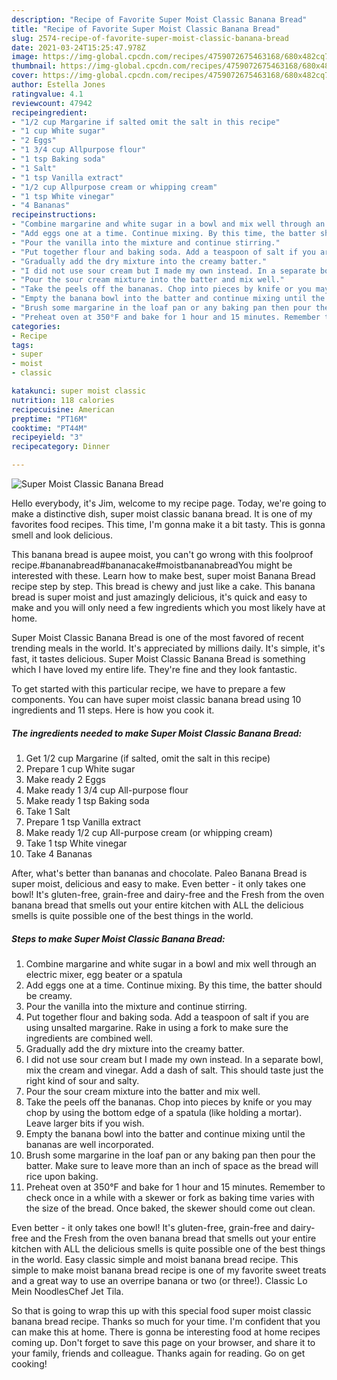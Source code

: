 ```yaml
---
description: "Recipe of Favorite Super Moist Classic Banana Bread"
title: "Recipe of Favorite Super Moist Classic Banana Bread"
slug: 2574-recipe-of-favorite-super-moist-classic-banana-bread
date: 2021-03-24T15:25:47.978Z
image: https://img-global.cpcdn.com/recipes/4759072675463168/680x482cq70/super-moist-classic-banana-bread-recipe-main-photo.jpg
thumbnail: https://img-global.cpcdn.com/recipes/4759072675463168/680x482cq70/super-moist-classic-banana-bread-recipe-main-photo.jpg
cover: https://img-global.cpcdn.com/recipes/4759072675463168/680x482cq70/super-moist-classic-banana-bread-recipe-main-photo.jpg
author: Estella Jones
ratingvalue: 4.1
reviewcount: 47942
recipeingredient:
- "1/2 cup Margarine if salted omit the salt in this recipe"
- "1 cup White sugar"
- "2 Eggs"
- "1 3/4 cup Allpurpose flour"
- "1 tsp Baking soda"
- "1 Salt"
- "1 tsp Vanilla extract"
- "1/2 cup Allpurpose cream or whipping cream"
- "1 tsp White vinegar"
- "4 Bananas"
recipeinstructions:
- "Combine margarine and white sugar in a bowl and mix well through an electric mixer, egg beater or a spatula"
- "Add eggs one at a time. Continue mixing. By this time, the batter should be creamy."
- "Pour the vanilla into the mixture and continue stirring."
- "Put together flour and baking soda. Add a teaspoon of salt if you are using unsalted margarine.  Rake in using a fork to make sure the ingredients are combined well."
- "Gradually add the dry mixture into the creamy batter."
- "I did not use sour cream but I made my own instead. In a separate bowl, mix the cream and vinegar. Add a dash of salt. This should taste just the right kind of sour and salty."
- "Pour the sour cream mixture into the batter and mix well."
- "Take the peels off the bananas. Chop into pieces by knife or you may chop by using the bottom edge of a spatula (like holding a mortar). Leave larger bits if you wish."
- "Empty the banana bowl into the batter and continue mixing until the bananas are well incorporated."
- "Brush some margarine in the loaf pan or any baking pan then pour the batter. Make sure to leave more than an inch of space as the bread will rice upon baking."
- "Preheat oven at 350°F and bake for 1 hour and 15 minutes. Remember to check once in a while with a skewer or fork as baking time varies with the size of the bread. Once baked, the skewer should come out clean."
categories:
- Recipe
tags:
- super
- moist
- classic

katakunci: super moist classic 
nutrition: 118 calories
recipecuisine: American
preptime: "PT16M"
cooktime: "PT44M"
recipeyield: "3"
recipecategory: Dinner

---
```



![Super Moist Classic Banana Bread](https://img-global.cpcdn.com/recipes/4759072675463168/680x482cq70/super-moist-classic-banana-bread-recipe-main-photo.jpg)

Hello everybody, it's Jim, welcome to my recipe page. Today, we're going to make a distinctive dish, super moist classic banana bread. It is one of my favorites food recipes. This time, I'm gonna make it a bit tasty. This is gonna smell and look delicious.

This banana bread is aupee moist, you can&#39;t go wrong with this foolproof recipe.#bananabread#bananacake#moistbananabreadYou might be interested with these. Learn how to make best, super moist Banana Bread recipe step by step. This bread is chewy and just like a cake. This banana bread is super moist and just amazingly delicious, it&#39;s quick and easy to make and you will only need a few ingredients which you most likely have at home.

Super Moist Classic Banana Bread is one of the most favored of recent trending meals in the world. It's appreciated by millions daily. It's simple, it's fast, it tastes delicious. Super Moist Classic Banana Bread is something which I have loved my entire life. They're fine and they look fantastic.


To get started with this particular recipe, we have to prepare a few components. You can have super moist classic banana bread using 10 ingredients and 11 steps. Here is how you cook it.

<!--inarticleads1-->

##### The ingredients needed to make Super Moist Classic Banana Bread:

1. Get 1/2 cup Margarine (if salted, omit the salt in this recipe)
1. Prepare 1 cup White sugar
1. Make ready 2 Eggs
1. Make ready 1 3/4 cup All-purpose flour
1. Make ready 1 tsp Baking soda
1. Take 1 Salt
1. Prepare 1 tsp Vanilla extract
1. Make ready 1/2 cup All-purpose cream (or whipping cream)
1. Take 1 tsp White vinegar
1. Take 4 Bananas


After, what&#39;s better than bananas and chocolate. Paleo Banana Bread is super moist, delicious and easy to make. Even better - it only takes one bowl! It&#39;s gluten-free, grain-free and dairy-free and the Fresh from the oven banana bread that smells out your entire kitchen with ALL the delicious smells is quite possible one of the best things in the world. 

<!--inarticleads2-->

##### Steps to make Super Moist Classic Banana Bread:

1. Combine margarine and white sugar in a bowl and mix well through an electric mixer, egg beater or a spatula
1. Add eggs one at a time. Continue mixing. By this time, the batter should be creamy.
1. Pour the vanilla into the mixture and continue stirring.
1. Put together flour and baking soda. Add a teaspoon of salt if you are using unsalted margarine.  Rake in using a fork to make sure the ingredients are combined well.
1. Gradually add the dry mixture into the creamy batter.
1. I did not use sour cream but I made my own instead. In a separate bowl, mix the cream and vinegar. Add a dash of salt. This should taste just the right kind of sour and salty.
1. Pour the sour cream mixture into the batter and mix well.
1. Take the peels off the bananas. Chop into pieces by knife or you may chop by using the bottom edge of a spatula (like holding a mortar). Leave larger bits if you wish.
1. Empty the banana bowl into the batter and continue mixing until the bananas are well incorporated.
1. Brush some margarine in the loaf pan or any baking pan then pour the batter. Make sure to leave more than an inch of space as the bread will rice upon baking.
1. Preheat oven at 350°F and bake for 1 hour and 15 minutes. Remember to check once in a while with a skewer or fork as baking time varies with the size of the bread. Once baked, the skewer should come out clean.


Even better - it only takes one bowl! It&#39;s gluten-free, grain-free and dairy-free and the Fresh from the oven banana bread that smells out your entire kitchen with ALL the delicious smells is quite possible one of the best things in the world. Easy classic simple and moist banana bread recipe. This simple to make moist banana bread recipe is one of my favorite sweet treats and a great way to use an overripe banana or two (or three!). Classic Lo Mein NoodlesChef Jet Tila. 

So that is going to wrap this up with this special food super moist classic banana bread recipe. Thanks so much for your time. I'm confident that you can make this at home. There is gonna be interesting food at home recipes coming up. Don't forget to save this page on your browser, and share it to your family, friends and colleague. Thanks again for reading. Go on get cooking!
